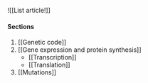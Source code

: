 ![[List article!]]

#### Sections
1. [[Genetic code]]
2. [[Gene expression and protein synthesis]]
	- [[Transcription]]
	- [[Translation]]
3. [[Mutations]]
